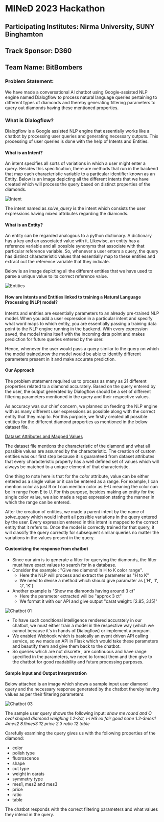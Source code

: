 # MINeD 2023 Hackathon
## Participating Institutes: Nirma University, SUNY Binghamton
## Track Sponsor: D360
## Team Name: BitBombers

### Problem Statement:
We have made a conversational AI chatbot using Google-assisted NLP engine named Dialogflow to process natural language queries pertaining to different types of diamonds and thereby generating filtering parameters to query out diamonds having these mentioned properties.

### What is Dialogflow?
Dialogflow is a Google assisted NLP engine that essentially works like a chatbot by processing user queries and generating necessary outputs. This processing of user queries is done with the help of Intents and Entities.
#### What is an Intent?

An intent specifies all sorts of variations in which a user might enter a query. Besides this specification, there are methods that run in the backend that map each characteristic variable to a particular identifier known as an Entity.
Below is an image depicting all the different intents that we have created which will process the query based on distinct properties of the diamonds.

![Intent](https://user-images.githubusercontent.com/75877929/222944347-14e3e18f-a453-4162-91b5-fb15d7d77bb8.png)

The intent named as *solve_query* is the intent which consists the user expressions having mixed attributes regarding the diamonds.

#### What is an Entity?
An entity can be regarded analogous to a python dictionary. A dictionary has a key and an associated value with it. Likewise, an entity has a reference variable and all possible synonyms that associate with that particular reference variable. So, whenever a user enters a query, the query has distinct characteristic values that essentially map to these entities and extract out the reference variable that they indicate. 

Below is an image depicting all the different entities that we have used to parse a unique value to its correct reference value.

![Entities](https://user-images.githubusercontent.com/75877929/222944433-9160f968-7130-4192-abb3-d38897eb5573.png)

#### How are Intents and Entities linked to training a Natural Language Processing (NLP) model?
Intents and entities are essentially parameters to an already pre-trained NLP model. When you add a user expression in a particular intent and specify what word maps to which entity, you are essentially passing a training data point to the NLP engine running in the backend. With every expression saved, the model trains itself with the incoming data point and makes prediction for future queries entered by the user. 

Hence, whenever the user would pass a query similar to the query on which the model trained,now the model would be able to identify different parameters present in it and make accurate prediction.

#### Our Approach
The problem statement required us to process as many as 21 different properties related to a diamond accurately. Based on the query entered by the user, the output generated by Dialogflow should be a set of different filtering parameters mentioned in the query and their respective values.

As accuracy was our chief concern, we planned on feeding the NLP engine with as many different user expressions as possible along with the correct entity that they map to. For this purpose, we firstly created all possible entities for the different diamond properties as mentioned in the below dataset file. 

[Dataset Attributes and Mapped Values](https://colab.research.google.com/drive/1LCqzDfJQMhy82R0yYPhWbq8_Szua8XTf?usp=sharing)

The dataset file mentions the characteristic of the diamond and what all possible values are assumed by the characteristic. The creation of custom entities was our first step because it is guaranteed from dataset attributes that every characteristic property has a well defined set of values which will always be matched to a unique element of that characteristic.

One thing to note here is that for the *color* attribute, value can be either entered as a single value or it can be entered as a range. For example, I can mention color as just R or I can mention color as E-U meaning the color can be in range from E to U. For this purpose, besides making an entity for the single color value, we also made a regex expression stating the manner in which the range can be entered. 

After the creation of entities, we made a parent intent by the name of *solve_query* which would inherit all possible variations in the query entered by the user. Every expression entered in this intent is mapped to the correct entity that it refers to. Once the model is correctly trained for that query, it will classify the query correctly for subsequent similar queries no matter the variations in the values present in the query. 

#### Customizing the response from chatbot
- Since our aim is to generate a filter for querying the diamonds, the filter must have exact values to search for in a database.
- Consider the example : "Give me diamond in H to K color range".
    - Here the NLP will process and extract the parameter as "H to K"
    - We need to devise a method which should give paramater as ['H', 'I', 'J', 'K']
- Another example is "Show me diamonds having around 3 ct"
    - Here the parameter extracted will be "approx 3 ct"
    - We format it with our API and give output "carat weight: [2.85, 3.15]"

![Chatbot 01](https://user-images.githubusercontent.com/75877929/222946228-c0ef6d7d-2de9-4325-9d45-77159a7d94a9.png)

- To have such conditional intelligence rendered accurately in our chatbot, we must either train a model in the respective way (which we cannot because it's in hands of Dialogflow) or implement a program.
- We enabled Webhook which is basically an event driven API calling service, so we made an API in Flask which would take these parameters and beautify them and give them back to the chatbot.
- So queries which are not discrete , are continuous and have range specified in the parameters, we need to format them and then give to the chatbot for good readability and future processing purposes.

#### Sample Input and Output Interpretation
Below attached is an image which shows a sample input user diamond query and the necessary response generated by the chatbot thereby having values as per their filtering parameters:

![Chatbot 03](https://user-images.githubusercontent.com/75877929/222946485-1e4c1e71-99e9-43b3-b36a-4f969b43e0a3.jpeg)

The sample user query shows the following input:
*show me round and O oval shaped diamond weighing 1.2-3ct, i-l HS ex fair good none 1.2-3mes1 4mes2 8.9mes3 12 price 2.3 ratio 12 table*

Carefully examining the query gives us with the following properties of the diamond:
- color
- polish type
- fluoroscence
- shape
- cut type
- weight in carats
- symmetry type
- mes1, mes2 and mes3
- price
- ratio
- table 

The chatbot responds with the correct filtering parameters and what values they intend in the query. 
